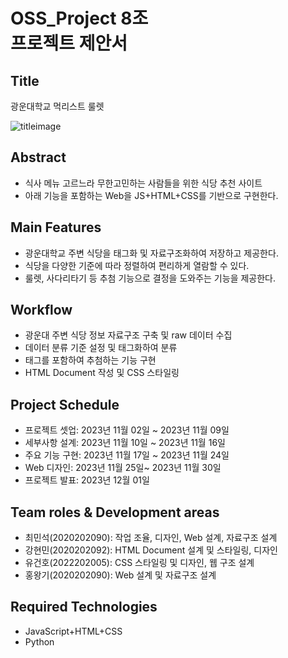 # OSS_Project 8조 <br/>프로젝트 제안서

## Title
광운대학교 먹리스트 룰렛

![titleimage](./readmemdimage01.jpg)
## Abstract
- 식사 메뉴 고르느라 무한고민하는 사람들을 위한 식당 추천 사이트
- 아래 기능을 포함하는 Web을 JS+HTML+CSS를 기반으로 구현한다.

## Main Features
- 광운대학교 주변 식당을 태그화 및 자료구조화하여 저장하고 제공한다.
- 식당을 다양한 기준에 따라 정렬하여 편리하게 열람할 수 있다.
- 룰렛, 사다리타기 등 추첨 기능으로 결정을 도와주는 기능을 제공한다.

## Workflow
- 광운대 주변 식당 정보 자료구조 구축 및 raw 데이터 수집
- 데이터 분류 기준 설정 및 태그화하여 분류
- 태그를 포함하여 추첨하는 기능 구현
- HTML Document 작성 및 CSS 스타일링

## Project Schedule
<!-- 개발 기간 이미지 삽입할 것! -->
- 프로젝트 셋업: 2023년 11월 02일 ~ 2023년 11월 09일
- 세부사항 설계: 2023년 11월 10일 ~ 2023년 11월 16일
- 주요 기능 구현: 2023년 11월 17일 ~ 2023년 11월 24일
- Web 디자인: 2023년 11월 25일~ 2023년 11월 30일
- 프로젝트 발표: 2023년 12월 01일

## Team roles & Development areas
- 최민석(2020202090): 작업 조율, 디자인, Web 설계, 자료구조 설계
- 강현민(2020202092): HTML Document 설계 및 스타일링, 디자인
- 유건호(2022202005): CSS 스타일링 및 디자인, 웹 구조 설계
- 홍왕기(2020202090): Web 설계 및 자료구조 설계

## Required Technologies
- JavaScript+HTML+CSS
- Python
